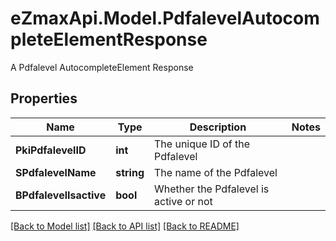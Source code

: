 # eZmaxApi.Model.PdfalevelAutocompleteElementResponse
A Pdfalevel AutocompleteElement Response

## Properties

Name | Type | Description | Notes
------------ | ------------- | ------------- | -------------
**PkiPdfalevelID** | **int** | The unique ID of the Pdfalevel | 
**SPdfalevelName** | **string** | The name of the Pdfalevel | 
**BPdfalevelIsactive** | **bool** | Whether the Pdfalevel is active or not | 

[[Back to Model list]](../README.md#documentation-for-models) [[Back to API list]](../README.md#documentation-for-api-endpoints) [[Back to README]](../README.md)

